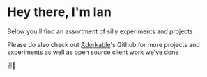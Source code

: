 # Hey there, I'm Ian

Below you'll find an assortment of silly experiments and projects

Please do also check out [Adorkable](https://github.com/Adorkable)'s Github for more projects and experiments as well as open source client work we've done

✌️🖖
